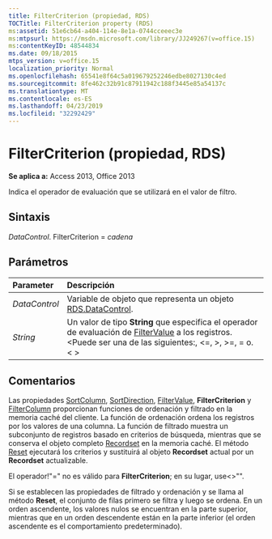 ```yaml
---
title: FilterCriterion (propiedad, RDS)
TOCTitle: FilterCriterion property (RDS)
ms:assetid: 51e6cb64-a404-114e-8e1a-0744cceeec3e
ms:mtpsurl: https://msdn.microsoft.com/library/JJ249267(v=office.15)
ms:contentKeyID: 48544834
ms.date: 09/18/2015
mtps_version: v=office.15
localization_priority: Normal
ms.openlocfilehash: 65541e8f64c5a019679252246edbe8027130c4ed
ms.sourcegitcommit: 8fe462c32b91c87911942c188f3445e85a54137c
ms.translationtype: MT
ms.contentlocale: es-ES
ms.lasthandoff: 04/23/2019
ms.locfileid: "32292429"
---
```

# <a name="filtercriterion-property-rds"></a>FilterCriterion (propiedad, RDS)

**Se aplica a:** Access 2013, Office 2013

Indica el operador de evaluación que se utilizará en el valor de filtro.

## <a name="syntax"></a>Sintaxis

*DataControl*. FilterCriterion = *cadena*

## <a name="parameters"></a>Parámetros

|Parameter|Descripción|
|:--------|:----------|
|*DataControl* |Variable de objeto que representa un objeto [RDS.DataControl](datacontrol-object-rds.md).|
|*String* |Un valor de tipo **String** que especifica el operador de evaluación de [FilterValue](filtervalue-property-rds.md) a los registros. \<Puede ser una de las siguientes:, \<=, \>, \>=, = o. \< \>|

## <a name="remarks"></a>Comentarios

Las propiedades [SortColumn](sortcolumn-property-rds.md), [SortDirection](sortdirection-property-rds.md), [FilterValue](filtervalue-property-rds.md), **FilterCriterion** y [FilterColumn](filtercolumn-property-rds.md) proporcionan funciones de ordenación y filtrado en la memoria caché del cliente. La función de ordenación ordena los registros por los valores de una columna. La función de filtrado muestra un subconjunto de registros basado en criterios de búsqueda, mientras que se conserva el objeto completo [Recordset](recordset-object-ado.md) en la memoria caché. El método [Reset](reset-method-rds.md) ejecutará los criterios y sustituirá al objeto **Recordset** actual por un **Recordset** actualizable.

El operador\!"=" no es válido para **FilterCriterion**; en su lugar, use\<\>"".

Si se establecen las propiedades de filtrado y ordenación y se llama al método **Reset**, el conjunto de filas primero se filtra y luego se ordena. En un orden ascendente, los valores nulos se encuentran en la parte superior, mientras que en un orden descendente están en la parte inferior (el orden ascendente es el comportamiento predeterminado).

